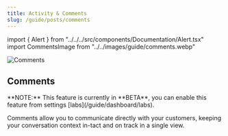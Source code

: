 ```yaml
---
title: Activity & Comments
slug: /guide/posts/comments
---
```


import { Alert } from "../../../src/components/Documentation/Alert.tsx"
import CommentsImage from "../../images/guide/comments.webp"

<img src={CommentsImage} alt="Comments" className="rounded-2xl border" />

## Comments

<Alert type="warning">
**NOTE:** This feature is currently in **BETA**, you can enable this feature from settings [labs](/guide/dashboard/labs).
</Alert>

Comments allow you to communicate directly with your customers, keeping your conversation context in-tact and on track in a single view.
